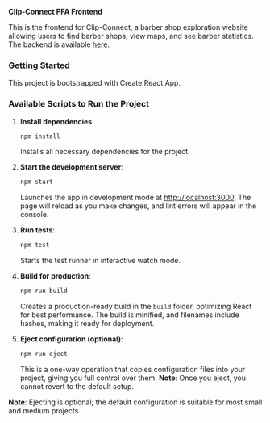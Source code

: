 **Clip-Connect PFA Frontend**

This is the frontend for Clip-Connect, a barber shop exploration website allowing users to find barber shops, view maps, and see barber statistics. The backend is available [here](https://github.com/Omrani7/Clip-Connect.git).

### Getting Started

This project is bootstrapped with Create React App. 

### Available Scripts to Run the Project

1. **Install dependencies**:  
   ```bash
   npm install
   ```
   Installs all necessary dependencies for the project.

2. **Start the development server**:  
   ```bash
   npm start
   ```
   Launches the app in development mode at [http://localhost:3000](http://localhost:3000). The page will reload as you make changes, and lint errors will appear in the console.

3. **Run tests**:  
   ```bash
   npm test
   ```
   Starts the test runner in interactive watch mode.

4. **Build for production**:  
   ```bash
   npm run build
   ```
   Creates a production-ready build in the `build` folder, optimizing React for best performance. The build is minified, and filenames include hashes, making it ready for deployment.

5. **Eject configuration (optional)**:  
   ```bash
   npm run eject
   ```
   This is a one-way operation that copies configuration files into your project, giving you full control over them. **Note**: Once you eject, you cannot revert to the default setup.

**Note**: Ejecting is optional; the default configuration is suitable for most small and medium projects.
